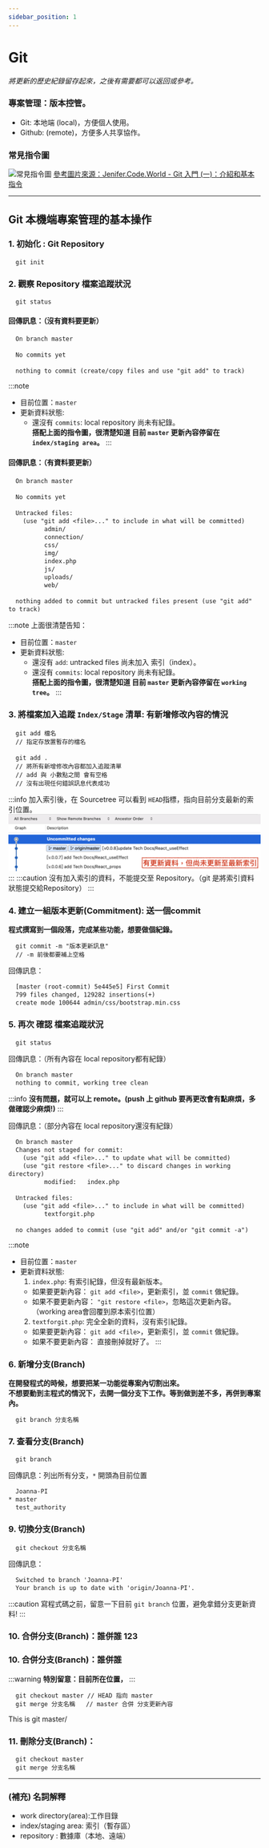 ```yaml
---
sidebar_position: 1
---
```


# Git
*將更新的歷史紀錄留存起來，之後有需要都可以返回或參考。*
### 專案管理：版本控管。
  - Git: 本地端 (local)，方便個人使用。
  - Github: (remote)，方便多人共享協作。
### 常見指令圖
![常見指令圖](https://i.imgur.com/ey5mwYl.png)
[參考圖片來源：Jenifer.Code.World - Git 入門 (一)：介紹和基本指令](https://jenifers001d.github.io/2019/11/24/Git/Git-intro-1/)

---
## Git 本機端專案管理的基本操作
### 1. 初始化 : Git Repository
  ```
    git init
  ```

### 2. 觀察 Repository 檔案追蹤狀況
  ```
    git status
  ```
  #### 回傳訊息：（沒有資料要更新）
  ```
    On branch master

    No commits yet

    nothing to commit (create/copy files and use "git add" to track)
  ```
:::note
  - 目前位置：`master`
  - 更新資料狀態: 
    - 還沒有 `commits`: local repository 尚未有紀錄。<br/>
  **搭配上面的指令圖，很清楚知道 目前 `master` 更新內容停留在 `index/staging area`。**
:::
  #### 回傳訊息：（有資料要更新）
  ```
    On branch master

    No commits yet

    Untracked files:
      (use "git add <file>..." to include in what will be committed)
            admin/
            connection/
            css/
            img/
            index.php
            js/
            uploads/
            web/

    nothing added to commit but untracked files present (use "git add" to track)
  ```
:::note
上面很清楚告知：
  - 目前位置：`master`
  - 更新資料狀態: 
    - 還沒有 `add`: untracked files 尚未加入 索引（index）。
    - 還沒有 `commits`: local repository 尚未有紀錄。<br/>
  **搭配上面的指令圖，很清楚知道 目前 `master` 更新內容停留在 `working tree`。**
:::

### 3. 將檔案加入追蹤 `Index/Stage` 清單: 有新增修改內容的情況
  ```
    git add 檔名
    // 指定存放置暫存的檔名

    git add . 
    // 將所有新增修改內容都加入追蹤清單
    // add 與 小數點之間 會有空格
    // 沒有出現任何錯誤訊息代表成功
  ```
:::info
  加入索引後，在 Sourcetree 可以看到 `HEAD`指標，指向目前分支最新的索引位置。
  ![before git add](../../static/img/docs/before_git_add.png)
:::
:::caution
  沒有加入索引的資料，不能提交至 Repository。（git 是將索引資料狀態提交給Repository）
:::

### 4. 建立一組版本更新(Commitment): 送一個commit
**程式撰寫到一個段落，完成某些功能，想要做個紀錄。** 
  ```
    git commit -m "版本更新訊息"
    // -m 前後都要補上空格
  ```
  回傳訊息：
  ```
    [master (root-commit) 5e445e5] First Commit
    799 files changed, 129282 insertions(+)
    create mode 100644 admin/css/bootstrap.min.css
  ```

### 5. 再次 確認 檔案追蹤狀況
  ```
    git status
  ```
  回傳訊息：（所有內容在 local repository都有紀錄）
  ```
    On branch master
    nothing to commit, working tree clean
  ```
:::info
  **沒有問題，就可以上 remote。(push 上 github 要再更改會有點麻煩，多做確認少麻煩!)**
:::

  回傳訊息：（部分內容在 local repository還沒有紀錄）
  ```
    On branch master
    Changes not staged for commit:
      (use "git add <file>..." to update what will be committed)
      (use "git restore <file>..." to discard changes in working directory)
            modified:   index.php

    Untracked files:
      (use "git add <file>..." to include in what will be committed)
            textforgit.php

    no changes added to commit (use "git add" and/or "git commit -a")
  ```
:::note
  - 目前位置：`master`
  - 更新資料狀態: 
    1. `index.php`: 有索引紀錄，但沒有最新版本。
      - 如果要更新內容： `git add <file>`，更新索引，並 `commit` 做紀錄。
      - 如果不要更新內容： `"git restore <file>`，忽略這次更新內容。（working area會回覆到原本索引位置）
    2. `textforgit.php`: 完全全新的資料，沒有索引紀錄。
      - 如果要更新內容： `git add <file>`，更新索引，並 `commit` 做紀錄。
      - 如果不要更新內容： 直接刪掉就好了。
:::

### 6. 新增分支(Branch)
**在開發程式的時候，想要把某一功能從專案內切割出來。**<br/>
**不想要動到主程式的情況下，去開一個分支下工作。等到做到差不多，再併到專案內。**

  ```
    git branch 分支名稱
  ```

### 7. 查看分支(Branch)
  ```
    git branch
  ```
  回傳訊息：列出所有分支，`*` 開頭為目前位置
  ```  
    Joanna-PI
  * master
    test_authority
  ```

### 9. 切換分支(Branch)
  ```
    git checkout 分支名稱
  ```
  回傳訊息：
  ```
    Switched to branch 'Joanna-PI'
    Your branch is up to date with 'origin/Joanna-PI'.
  ```
:::caution
  寫程式碼之前，留意一下目前 `git branch` 位置，避免拿錯分支更新資料!
:::

### 10. 合併分支(Branch)：誰併誰 123
<!-- master合併branch -->
### 10. 合併分支(Branch)：誰併誰
:::warning
**特別留意：目前所在位置，**
:::
  ```
    git checkout master // HEAD 指向 master
    git merge 分支名稱   // master 合併 分支更新內容
  ```
This is git master/
### 11. 刪除分支(Branch)：
  ```
    git checkout master
    git merge 分支名稱
  ```
---
### (補充) 名詞解釋
- work directory(area):工作目錄
- index/staging area: 索引（暫存區）
- repository : 數據庫（本地、遠端）

